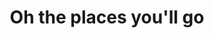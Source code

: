 ---
pid: pt147
title: Oh the places you'll go
location_transcription: 11th Street Station
coordinates: "[-75.158296833967, 39.951717468914]"
zipcode: '19143'
gen_neighborhood: West Philadelphia
neighborhood: University City
outside_phl: 
age: '27'
age_range: 20-29
instagram: 
image_file_name: pt_147.jpg
proposal_transcription: |-
  -A wire map of Philly with all the different transit lines
  -The thickness of the lines can represent the volume of traffic
  -Could resemble arteries of a human body inters of wire shape and design
topic: 
topic_summary: '0'
type: Sculpture Statue
keywords_other: 
credit: Jacob Werderits
image_labels: 2 dimensional free standing, can be seen from either side, mostly transparent
twitter: 
facebook: 
permalink: "/monuments/pt147/"
layout: item-page
---